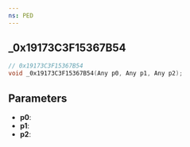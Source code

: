 ```yaml
---
ns: PED
---
```

## _0x19173C3F15367B54

```c
// 0x19173C3F15367B54
void _0x19173C3F15367B54(Any p0, Any p1, Any p2);
```

## Parameters
* **p0**:
* **p1**:
* **p2**:
